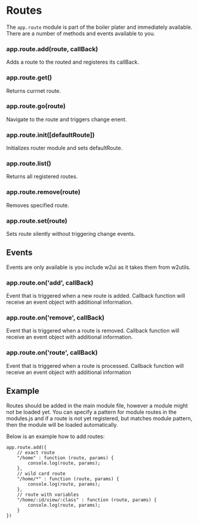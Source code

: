 # Routes
The `app.route` module is part of the boiler plater and immediately available. There are a number of methods and events available to you.

### app.route.add(route, callBack)
Adds a route to the routed and registeres its callBack.

### app.route.get()
Returns currnet route.

### app.route.go(route)
Navigate to the route and triggers change enent.

### app.route.init([defaultRoute])
Initializes router module and sets defaultRoute.

### app.route.list()
Returns all registered routes.

### app.route.remove(route)
Removes specified route.

### app.route.set(route)
Sets route silently without triggering change events.

## Events
Events are only available is you include w2ui as it takes them from w2utils.

### app.route.on('add', callBack)
Event that is triggered when a new route is added. Callback function will receive an event object with additional information.

### app.route.on('remove', callBack)
Event that is triggered when a route is removed. Callback function will receive an event object with additional information.

### app.route.on('route', callBack)
Event that is triggered when a route is processed. Callback function will receive an event object with additional information

## Example

Routes should be added in the main module file, however a module might not be loaded yet. You can specify a pattern for module routes in the modules.js and if a route is not yet registered, but matches module pattern, then the module will be loaded automatically.

Below is an example how to add routes:
```
app.route.add({
    // exact route
    "/home" : function (route, params) {
        console.log(route, params);
    },
    // wild card route
    "/home/*" : function (route, params) {
        console.log(route, params);
    },
    // route with variables
    "/home/:id/view/:class" : function (route, params) {
        console.log(route, params);
    }
})
```
